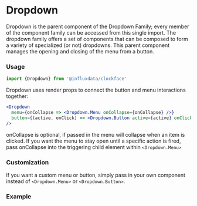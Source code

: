 # Dropdown

Dropdown is the parent component of the Dropdown Family; every member of the component family can be accessed from this single import. The dropdown family offers a set of components that can be composed to form a variety of specialized (or not) dropdowns. This parent component manages the opening and closing of the menu from a button.

### Usage
```jsx
import {Dropdown} from '@influxdata/clockface'
```
Dropdown uses render props to connect the button and menu interactions together:
```jsx
<Dropdown
  menu={onCollapse => <Dropdown.Menu onCollapse={onCollapse} />}
  button={(active, onClick) => <Dropdown.Button active={active} onClick={onClick} />}
/>
```
onCollapse is optional, if passed in the menu will collapse when an item is clicked.
If you want the menu to stay open until a specific action is fired, pass onCollapse into the triggering child element within `<Dropdown.Menu>`

### Customization

If you want a custom menu or button, simply pass in your own component instead of `<Dropdown.Menu>` or `<Dropdown.Button>`.

### Example
<!-- STORY -->


<!-- STORY HIDE START -->

<!-- STORY HIDE END -->

<!-- PROPS -->
